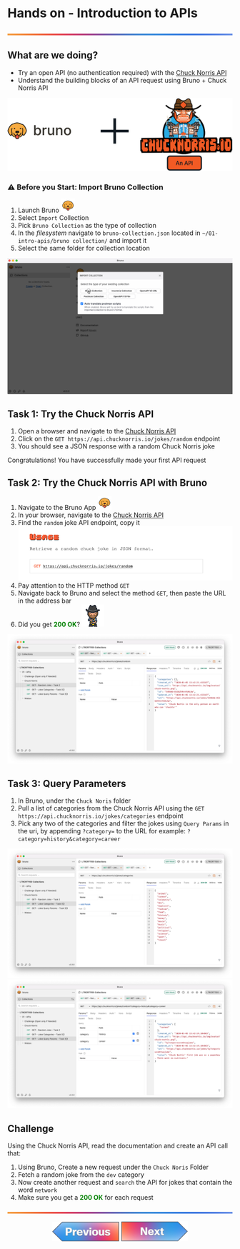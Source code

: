 # Hands on - Introduction to APIs

![line](../assets/banner.png)

## What are we doing?

- Try an open API (no authentication required) with the [Chuck Norris API](https://api.chucknorris.io/)
- Understand the building blocks of an API request using Bruno + Chuck Norris API

![chuck](images/post-chuck.png)

###  ⚠️ Before you Start: Import Bruno Collection
1. Launch Bruno  ![Bruno](images/bruno_icon.png)
2. Select `Import` Collection
3. Pick `Bruno Collection` as the type of collection
4. In the *filesystem* navigate to `bruno-collection.json` located in `~/01-intro-apis/bruno collection/` and import it
5. Select the same folder for collection location
 
![Bruno-import](images/bruno0.gif)

## Task 1: Try the Chuck Norris API

1. Open a browser and navigate to the [Chuck Norris API](https://api.chucknorris.io/)
2. Click on the `GET https://api.chucknorris.io/jokes/random` endpoint
3. You should see a JSON response with a random Chuck Norris joke

Congratulations! You have successfully made your first API request

## Task 2: Try the Chuck Norris API with Bruno

1. Navigate to the Bruno App  ![Bruno](images/bruno_icon.png)
2. In your browser, navigate to the [Chuck Norris API](https://api.chucknorris.io/)
3. Find the `random` joke API endpoint, copy it
![Chuck](images/chuck-doc1.png)
4. Pay attention to the HTTP method `GET`
5. Navigate back to Bruno and select the method `GET`, then paste the URL in the address bar
6. Did you get <span style="color:green">**200 OK**</span>? ![Chuck](images/chuck.gif)

![Bruno1](images/bruno1.png)

## Task 3: Query Parameters

1. In Bruno, under the `Chuck Noris` folder
2. Pull a list of categories from the Chuck Norris API using the `GET https://api.chucknorris.io/jokes/categories` endpoint
3. Pick any two of the categories and filter the jokes using `Query Params` in the uri, by appending `?category=` to the URL for example: `?category=history&category=career`

![Bruno2](images/bruno2.png)
![Bruno3](images/bruno3.png)
## Challenge

Using the Chuck Norris API, read the documentation and create an API call that:

  1. Using Bruno, Create a new request under the `Chuck Noris` Folder
  2. Fetch a random joke from the `dev` category
  3. Now create another request and `search` the API for jokes that contain the word `network`
  4. Make sure you get a <span style="color:green">**200 OK**</span> for each request

![line](../assets/banner.png)

<p align="center">
<a href="1.md"><img src="../assets/previous.png" width="150px"></a>
<a href="3.md"><img src="../assets/next.png" width="150px"></a>
</p>